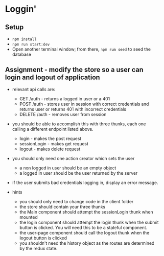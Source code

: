 # Loggin'

## Setup

* `npm install`
* `npm run start:dev`
* Open another terminal window; from there, `npm run seed` to seed the database

## Assignment - modify the store so a user can login and logout of application

* relevant api calls are:
  - GET /auth - returns a logged in user or a 401
  - POST /auth - stores user in session with correct credentials and returns user or returns 401 with incorrect credentials
  - DELETE /auth - removes user from session

* you should be able to accomplish this with three thunks, each one calling a different endpoint listed above.
  - login - makes the post request
  - sessionLogin - makes get request
  - logout - makes delete request

* you should only need one action creator which sets the user
  - a non logged in user should be an empty object
  - a logged in user should be the user returned by the server

* if the user submits bad credentials logging in, display an error message.

* hints
  - you should only need to change code in the client folder
  - the store should contain your three thunks
  - the Main component should attempt the sessionLogin thunk when mounted
  - the login component should attempt the login thunk when the submit button is clicked. You will need this to be a stateful component.
  - the user-page component should call the logout thunk when the logout button is clicked
  - you shouldn't need the history object as the routes are determined by the redux state.
